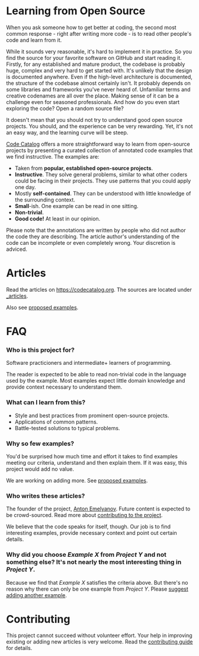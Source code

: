 # Learning from Open Source

When you ask someone how to get better at coding, the second most common response - right after writing more code - is to read other people's code and learn from it.

While it sounds very reasonable, it's hard to implement it in practice. So you find the source for your favorite software on GitHub and start reading it. Firstly, for any established and mature product, the codebase is probably huge, complex and very hard to get started with. It's unlikely that the design is documented anywhere. Even if the high-level architecture is documented, the structure of the codebase almost certainly isn't. It probably depends on some libraries and frameworks you've never heard of. Unfamiliar terms and creative codenames are all over the place. Making sense of it can be a challenge even for seasoned professionals. And how do you even start exploring the code? Open a random source file?

It doesn't mean that you should not try to understand good open source projects. You should, and the experience can be very rewarding. Yet, it's not an easy way, and the learning curve will be steep. 

[Code Catalog](https://codecatalog.org) offers a more straightforward way to learn from open-source projects by presenting a curated collection of annotated code examples that we find instructive. The examples are:
* Taken from **popular, established open-source projects**.
* **Instructive**. They solve general problems, similar to what other coders could be facing in their projects. They use patterns that you could apply one day.
* Mostly **self-contained**. They can be understood with little knowledge of the surrounding context.
* **Small**-ish. One example can be read in one sitting.
* **Non-trivial**.
* **Good code!** At least in our opinion.

Please note that the annotations are written by people who did not author the code they are describing. The article author's understanding of the code can be incomplete or even completely wrong. Your discretion is adviced.


# Articles

Read the articles on https://codecatalog.org. The sources are located under [_articles](./_articles).

Also see [proposed examples](https://github.com/ainzzorl/goodcode/issues?q=is%3Aissue+is%3Aopen+label%3A%22new+example%22).

# FAQ

### Who is this project for?

Software practicioners and intermediate+ learners of programming.

The reader is expected to be able to read non-trivial code in the language used by the example. Most examples expect little domain knowledge and provide context necessary to understand them.

### What can I learn from this?

* Style and best practices from prominent open-source projects.
* Applications of common patterns.
* Battle-tested solutions to typical problems.

### Why so few examples?

You'd be surprised how much time and effort it takes to find examples meeting our criteria, understand and then explain them. If it was easy, this project would add no value.

We are working on adding more. See [proposed examples](https://github.com/ainzzorl/goodcode/issues?q=is%3Aopen+is%3Aissue+label%3A%22new+example%22).

### Who writes these articles?

The founder of the project, [Anton Emelyanov](https://github.com/ainzzorl). Future content is expected to be crowd-sourced. Read more about [contributing to the project](#contributing).

We believe that the code speaks for itself, though. Our job is to find interesting examples, provide necessary context and point out certain details.

### Why did you choose *Example X* from *Project Y* and not something else? It's not nearly the most interesting thing in *Project Y*.

Because we find that *Example X* satisfies the criteria above. But there's no reason why there can only be one example from *Project Y*. Please [suggest adding another example](https://github.com/ainzzorl/goodcode/issues/new?assignees=&labels=new+example&template=new-example-proposal.md&title=%5BNEW+EXAMPLE%5D+PROJECT+-+TITLE).

# Contributing

This project cannot succeed without volunteer effort. Your help in improving existing or adding new articles is very welcome. Read the [contributing guide](https://github.com/ainzzorl/goodcode/blob/main/CONTRIBUTING.md) for details.
